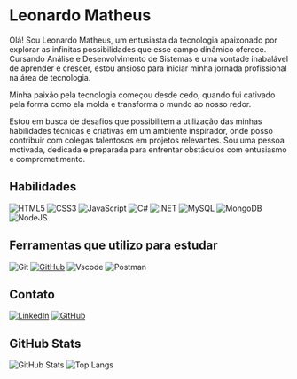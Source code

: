 # Leonardo Matheus
Olá! Sou Leonardo Matheus, um entusiasta da tecnologia apaixonado por explorar as infinitas possibilidades que esse campo dinâmico oferece. Cursando Análise e Desenvolvimento de Sistemas e uma vontade inabalável de aprender e crescer, estou ansioso para iniciar minha jornada profissional na área de tecnologia.

Minha paixão pela tecnologia começou desde cedo, quando fui cativado pela forma como ela molda e transforma o mundo ao nosso redor.

Estou em busca de desafios que possibilitem a utilização das minhas habilidades técnicas e criativas em um ambiente inspirador, onde posso contribuir com colegas talentosos em projetos relevantes. Sou uma pessoa motivada, dedicada e preparada para enfrentar obstáculos com entusiasmo e comprometimento.

## Habilidades

![HTML5](https://img.shields.io/badge/HTML5-E34F26?style=for-the-badge&logo=html5&logoColor=white)
![CSS3](https://img.shields.io/badge/CSS3-1572B6?style=for-the-badge&logo=css3&logoColor=white)
![JavaScript](https://img.shields.io/badge/JavaScript-F7DF1E?style=for-the-badge&logo=javascript&logoColor=black)
![C#](https://img.shields.io/badge/C%23-239120?style=for-the-badge&logo=c-sharp&logoColor=white)
![.NET](https://img.shields.io/badge/.NET-5C2D91?style=for-the-badge&logo=.net&logoColor=white)
![MySQL](https://img.shields.io/badge/MySQL-00000F?style=for-the-badge&logo=mysql&logoColor=white)
![MongoDB](https://img.shields.io/badge/MongoDB-%234ea94b.svg?style=for-the-badge&logo=mongodb&logoColor=white)
![NodeJS](https://img.shields.io/badge/node.js-6DA55F?style=for-the-badge&logo=node.js&logoColor=white)

## Ferramentas que utilizo para estudar

![Git](https://img.shields.io/badge/GIT-E44C30?style=for-the-badge&logo=git&logoColor=white)
[![GitHub](https://img.shields.io/badge/GitHub-000?style=for-the-badge&logo=github&logoColor=30A3DC)](https://docs.github.com/)
![Vscode](https://img.shields.io/badge/Vscode-007ACC?style=for-the-badge&logo=visual-studio-code&logoColor=white)
![Postman](https://img.shields.io/badge/Postman-FF6C37.svg?style=for-the-badge&logo=Postman&logoColor=white)

## Contato

[![LinkedIn](https://img.shields.io/badge/-LinkedIn-000?style=for-the-badge&logo=linkedin&logoColor=30A3DC)](https://www.linkedin.com/in/leonardo-matheus-da-silva-127946125/)
[![GitHub](https://img.shields.io/badge/GitHub-100000?style=for-the-badge&logo=github&logoColor=white)](https://github.com/LeoST25)

## GitHub Stats
![GitHub Stats](https://github-readme-stats.vercel.app/api?username=LeoST25&theme=transparent&bg_color=000&border_color=30A3DC&show_icons=true&icon_color=30A3DC&title_color=E94D5F&text_color=FFF)
![Top Langs](https://github-readme-stats-git-masterrstaa-rickstaa.vercel.app/api/top-langs/?username=LeoST25&bg_color=000&border_color=30A3DC&title_color=E94D5F&text_color=FFF)
